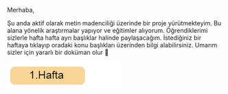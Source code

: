 Merhaba,

Şu anda aktif olarak metin madenciliği üzerinde bir proje yürütmekteyim. Bu alana yönelik araştırmalar yapıyor ve eğitimler alıyorum. Öğrendiklerimi sizlerle hafta hafta ayrı başlıklar halinde paylaşacağım. İstediğiniz bir haftaya tıklayıp oradaki konu başlıkları üzerinden bilgi alabilirsiniz. Umarım sizler için yararlı bir doküman olur 💫

![](/images/button.png)
